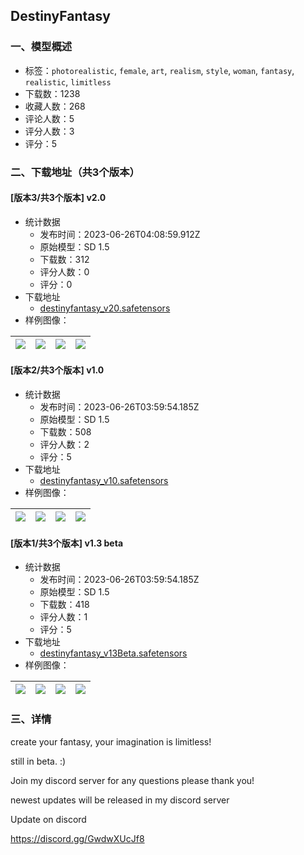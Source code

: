 ## DestinyFantasy
### 一、模型概述

- 标签：`photorealistic`, `female`, `art`, `realism`, `style`, `woman`, `fantasy`, `realistic`, `limitless`
- 下载数：1238
- 收藏人数：268
- 评论人数：5
- 评分人数：3
- 评分：5

### 二、下载地址（共3个版本）

#### [版本3/共3个版本] v2.0

- 统计数据
  - 发布时间：2023-06-26T04:08:59.912Z
  - 原始模型：SD 1.5
  - 下载数：312
  - 评分人数：0
  - 评分：0
- 下载地址
  - [destinyfantasy_v20.safetensors](https://civitai.com/api/download/models/104239)
- 样例图像：

| <img src="https://image.civitai.com/xG1nkqKTMzGDvpLrqFT7WA/255ce3bf-9933-4a91-b096-8b4488832ffc/width=450/1292235.jpeg" /> | <img src="https://image.civitai.com/xG1nkqKTMzGDvpLrqFT7WA/8393b079-ae3f-481b-9f84-187d498e0cc6/width=450/1292236.jpeg" /> | <img src="https://image.civitai.com/xG1nkqKTMzGDvpLrqFT7WA/4c495e3a-d39a-478c-bff1-be34f389bb9f/width=450/1292237.jpeg" /> | <img src="https://image.civitai.com/xG1nkqKTMzGDvpLrqFT7WA/47b915ba-d47e-4de6-847e-60ed238226c1/width=450/1292239.jpeg" /> |
| ---- | ---- | ---- | ---- |

#### [版本2/共3个版本] v1.0

- 统计数据
  - 发布时间：2023-06-26T03:59:54.185Z
  - 原始模型：SD 1.5
  - 下载数：508
  - 评分人数：2
  - 评分：5
- 下载地址
  - [destinyfantasy_v10.safetensors](https://civitai.com/api/download/models/41022)
- 样例图像：

| <img src="https://image.civitai.com/xG1nkqKTMzGDvpLrqFT7WA/ee623870-c468-446a-0371-b8c1d444ae00/width=450/453649.jpeg" /> | <img src="https://image.civitai.com/xG1nkqKTMzGDvpLrqFT7WA/ef73a2f0-d0ed-43c1-b02f-a5af81b46000/width=450/453174.jpeg" /> | <img src="https://image.civitai.com/xG1nkqKTMzGDvpLrqFT7WA/6dc39829-dd94-46f3-af36-a6380ad51c00/width=450/452480.jpeg" /> | <img src="https://image.civitai.com/xG1nkqKTMzGDvpLrqFT7WA/bdf98fd9-fb61-498b-9f70-d793afc93e00/width=450/452487.jpeg" /> |
| ---- | ---- | ---- | ---- |

#### [版本1/共3个版本] v1.3 beta

- 统计数据
  - 发布时间：2023-06-26T03:59:54.185Z
  - 原始模型：SD 1.5
  - 下载数：418
  - 评分人数：1
  - 评分：5
- 下载地址
  - [destinyfantasy_v13Beta.safetensors](https://civitai.com/api/download/models/65211)
- 样例图像：

| <img src="https://image.civitai.com/xG1nkqKTMzGDvpLrqFT7WA/d26196c7-42fa-450b-b971-7fe7a2c0a180/width=450/722703.jpeg" /> | <img src="https://image.civitai.com/xG1nkqKTMzGDvpLrqFT7WA/f5805341-13c9-4959-beda-8ed2e1cd827a/width=450/722701.jpeg" /> | <img src="https://image.civitai.com/xG1nkqKTMzGDvpLrqFT7WA/bd9bb7ab-c826-47c7-a659-1353e78d9e7f/width=450/721785.jpeg" /> | <img src="https://image.civitai.com/xG1nkqKTMzGDvpLrqFT7WA/5e5b3dbd-7854-4a1e-b88e-163db1c6ce79/width=450/722973.jpeg" /> |
| ---- | ---- | ---- | ---- |


### 三、详情
<p>create your fantasy, your imagination is limitless!</p><p></p><p>still in beta. :)</p><p></p><p>Join my discord server for any questions please thank you!</p><p></p><p>newest updates will be released in my discord server</p><p>Update on discord</p><p><a target="_blank" rel="ugc" href="https://discord.gg/GwdwXUcJf8">https://discord.gg/GwdwXUcJf8</a></p>